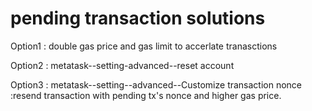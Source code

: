 # pending transaction solutions

Option1 : double gas price and gas limit to accerlate tranasctions

Option2 : metatask--setting-advanced--reset account

Option3 : metatask--setting--advanced--Customize transaction nonce :resend transaction with pending tx's nonce and higher gas price.